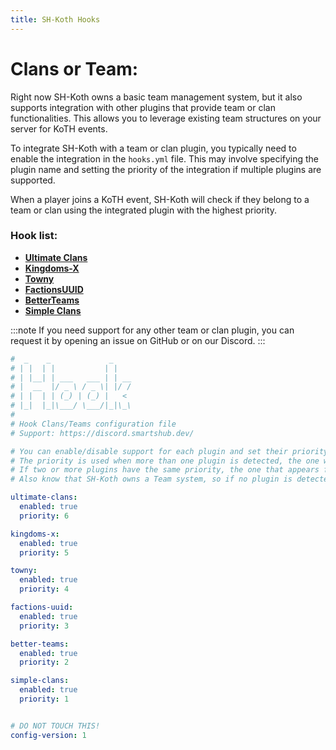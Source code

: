 ```yaml
---
title: SH-Koth Hooks
---
```


# Clans or Team:
Right now SH-Koth owns a basic team management system, but it also supports integration with
other plugins that provide team or clan functionalities. This allows you to leverage existing team structures on your server for KoTH events.

To integrate SH-Koth with a team or clan plugin, you typically need to enable the integration in the `hooks.yml` file. This may involve
specifying the plugin name and setting the priority of the integration if multiple plugins are supported.

When a player joins a KoTH event, SH-Koth will check if they belong to a team or 
clan using the integrated plugin with the highest priority.

### Hook list:
- [**Ultimate Clans**](https://polymart.org/product/1162/ultimate-clans)
- [**Kingdoms-X**](www.spigotmc.org/resources/kingdomsx.77670/)
- [**Towny**](https://modrinth.com/plugin/towny)
- [**FactionsUUID**](https://www.spigotmc.org/resources/factionsuuid.1035/)
- [**BetterTeams**](https://www.spigotmc.org/resources/better-teams.17129/)
- [**Simple Clans**](https://www.spigotmc.org/resources/simpleclans.71242/)

:::note
If you need support for any other team or clan plugin, you can request it by 
opening an issue on GitHub or on our Discord.
:::

```yml
#  _    _             _
# | |  | |           | |
# | |__| | ___   ___ | | __
# |  __  |/ _ \ / _ \| |/ /
# | |  | | (_) | (_) |   <
# |_|  |_|\___/ \___/|_|\_\
#
# Hook Clans/Teams configuration file
# Support: https://discord.smartshub.dev/

# You can enable/disable support for each plugin and set their priority.
# The priority is used when more than one plugin is detected, the one with the highest priority will be used.
# If two or more plugins have the same priority, the one that appears first
# Also know that SH-Koth owns a Team system, so if no plugin is detected or enabled, it will use its own system.

ultimate-clans:
  enabled: true
  priority: 6

kingdoms-x:
  enabled: true
  priority: 5

towny:
  enabled: true
  priority: 4

factions-uuid:
  enabled: true
  priority: 3

better-teams:
  enabled: true
  priority: 2

simple-clans:
  enabled: true
  priority: 1


# DO NOT TOUCH THIS!
config-version: 1
```